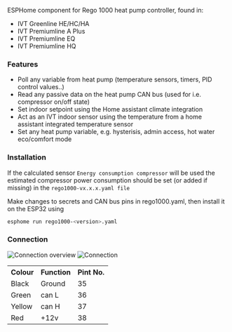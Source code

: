ESPHome component for Rego 1000 heat pump controller, found in:

* IVT Greenline HE/HC/HA
* IVT Premiumline A Plus
* IVT Premiumline EQ
* IVT Premiumline HQ

### Features

* Poll any variable from heat pump (temperature sensors, timers, PID control values..)
* Read any passive data on the heat pump CAN bus (used for i.e. compressor on/off state)
* Set indoor setpoint using the Home assistant climate integration
* Act as an IVT indoor sensor using the temperature from a home assistant integrated temperature sensor
* Set any heat pump variable, e.g. hysterisis, admin access, hot water eco/comfort mode

### Installation

If the calculated sensor `Energy consumption compressor` will be used the estimated compressor power consumption should be set (or added if missing) in the `rego1000-vx.x.x.yaml file`

Make changes to secrets and CAN bus pins in rego1000.yaml, then install it on the ESP32 using

```bash
esphome run rego1000-<version>.yaml
```

### Connection

![Connection overview](connection_overview.jpg)
![Connection](connection.jpg)

<table>
  <tr>
    <th>Colour</th>
    <th>Function</th>
    <th>Pint No.</th>
  </tr>
  <tr>
    <td>Black</td>
    <td>Ground</td>
    <td>35</td>
  </tr>
  <tr>
    <td>Green</td>
    <td>can L</td>
    <td>36</td>
  </tr>
  <tr>
    <td>Yellow</td>
    <td>can H</td>
    <td>37</td>
  </tr>
  <tr>
    <td>Red</td>
    <td>+12v</td>
    <td>38</td>
  </tr>
</table>
